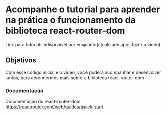 # Acompanhe o tutorial para aprender na prática o funcionamento da biblioteca react-router-dom

Link para tutorial: indisponível por enquanto(atualizarei após fazer o vídeo).

## Objetivos

Com esse código inicial e o vídeo, você poderá acompanhar e desenvolver juntos, para aprendermos mais sobre a bibioteca react-router-dom

### Documentação

Documentação do react-router-dom: https://reactrouter.com/web/guides/quick-start